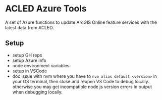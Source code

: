 # ACLED Azure Tools

A set of Azure functions to update ArcGIS Online feature services with the latest data from ACLED.

## Setup
- setup GH repo
- setup Azure info
- node environment variables
- setup in VSCode
- doc issue with nvm where you have to `nvm alias default <version>` in your OS terminal, then close and reopen VS Code to debug locally. otherwise you may get incompatible node js version errors in output when debugging locally.